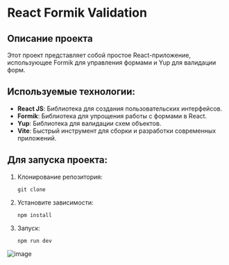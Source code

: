 # React Formik Validation

## Описание проекта

Этот проект представляет собой простое React-приложение, использующее Formik для управления формами и Yup для валидации форм.

## Используемые технологии:

- **React JS**: Библиотека для создания пользовательских интерфейсов.
- **Formik**: Библиотека для упрощения работы с формами в React.
- **Yup**: Библиотека для валидации схем объектов.
- **Vite**:  Быстрый инструмент для сборки и разработки современных приложений.

## Для запуска проекта:

1. Клонирование репозитория:
   ```
   git clone
   ```
2. Установите зависимости:
   ```
   npm install
   ```
3. Запуск:
   ```
   npm run dev
   ```
![image](https://github.com/user-attachments/assets/a2ab372a-75a0-4702-9196-22a97ef637a9)
